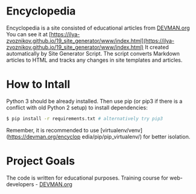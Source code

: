 # Encyclopedia

Encyclopedia is a site consisted of educational articles from [DEVMAN.org](https://devman.org)
You can see it at [https://ilya-zvoznikov.github.io/19_site_generator/www/index.html](https://ilya-zvoznikov.github.io/19_site_generator/www/index.html)
It created automatically by Site Generator Script.
The script converts Markdown articles to HTML and tracks any changes in site templates and articles.

# How to Intall

Python 3 should be already installed.
Then use pip (or pip3 if there is a conflict with old Python 2 setup) to install
 dependencies:

```bash
$ pip install -r requirements.txt # alternatively try pip3
```

Remember, it is recommended to use [virtualenv/venv](https://devman.org/encyclop
edia/pip/pip_virtualenv/) for better isolation.

# Project Goals

The code is written for educational purposes. Training course for web-developers - [DEVMAN.org](https://devman.org)